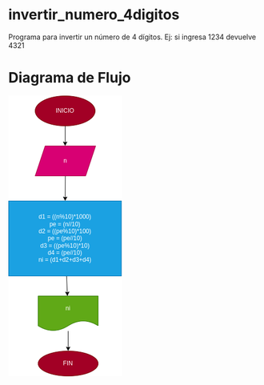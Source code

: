 # invertir_numero_4digitos
Programa para invertir un número de 4 dígitos. Ej: si ingresa 1234 devuelve 4321

# Diagrama de Flujo
![Diagrama de flujo](diagrama.png "Diagrama de flujo")
